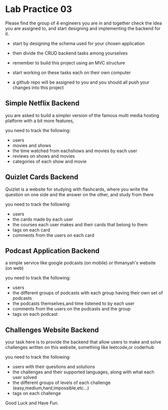 # Lab Practice 03

Please find the group of 4 engineers you are in and together check the idea you are assigned to, and start designing and implementing the backend for it.

- start by designing the schema used for your chosen application    

- then divide the CRUD backend tasks among yourselves

- remember to build this project using an MVC structure

- start working on these tasks each on their own computer

- a github repo will be assigned to you and you should all push your changes into this project

## Simple Netflix Backend
you are asked to build a simpler version of the famous multi media hosting platform with a bit more features,

you need to track the following:

- users
- movies and shows
- the time watched from eachshows and movies by each user
- reviews on shows and movies
- categories of each show and movie

## Quizlet Cards Backend
Quizlet is a website for studying with flashcards, where you write the question on one side and the answer on the other, and study from there

you need to track the following:

- users
- the cards made by each user
- the courses each user makes and their cards that belong to them
- tags on each card
- comments from the users on each card

## Podcast Application Backend
a simple service like google podcasts (on mobile) or thmanyah's website (on web)

you need to track the following:

- users
- the different groups of podcasts with each group having their own set of podcasts
- the podcasts themselves,and time listened to by each user
- comments from the users on the podcasts and the group
- tags on each podcast

## Challenges Website Backend
your task here is to provide the backend that allow users to make and solve challenges written on this website, something like leetcode,or coderhub     

you need to track the following:

- users with their questions and solutions
- the challenges and their supported languages, along with what each user solved
- the different groups of levels of each challenge (easy,medium,hard,impossible,etc...)
- tags on each challenge


Good Luck and Have Fun.

